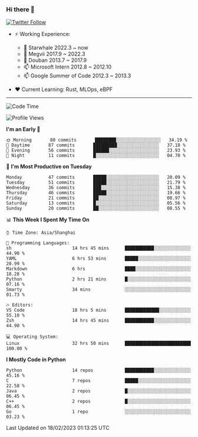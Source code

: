 ### Hi there 👋

[![Twitter Follow](https://img.shields.io/twitter/follow/tianweidut?style=social)](https://twitter.com/tianweidut)

- ⚡ Working Experience:
  - 🔭 Starwhale 2022.3 ~ now
  - 🌱 Megvii 2017.9 ~ 2022.3
  - 🌱 Douban 2013.7 ~ 2017.9
  - 📫 Microsoft Intern 2012.8 ~ 2012.10
  - 📫 Google Summer of Code 2012.3 ~ 2013.3

- ❤️ Current Learning: Rust, MLOps, eBPF

---
<!--START_SECTION:waka-->
![Code Time](http://img.shields.io/badge/Code%20Time-3%2C683%20hrs%204%20mins-blue)

![Profile Views](http://img.shields.io/badge/Profile%20Views-0-blue)

**I'm an Early 🐤** 

```text
🌞 Morning       80 commits       ████████░░░░░░░░░░░░░░░░░   34.19 % 
🌆 Daytime       87 commits       █████████░░░░░░░░░░░░░░░░   37.18 % 
🌃 Evening       56 commits       ██████░░░░░░░░░░░░░░░░░░░   23.93 % 
🌙 Night         11 commits       █░░░░░░░░░░░░░░░░░░░░░░░░   04.70 % 

```
📅 **I'm Most Productive on Tuesday** 

```text
Monday          47 commits       █████░░░░░░░░░░░░░░░░░░░░   20.09 % 
Tuesday         51 commits       █████░░░░░░░░░░░░░░░░░░░░   21.79 % 
Wednesday       36 commits       ███░░░░░░░░░░░░░░░░░░░░░░   15.38 % 
Thursday        46 commits       █████░░░░░░░░░░░░░░░░░░░░   19.66 % 
Friday          21 commits       ██░░░░░░░░░░░░░░░░░░░░░░░   08.97 % 
Saturday        13 commits       █░░░░░░░░░░░░░░░░░░░░░░░░   05.56 % 
Sunday          20 commits       ██░░░░░░░░░░░░░░░░░░░░░░░   08.55 % 

```


📊 **This Week I Spent My Time On** 

```text
⌚︎ Time Zone: Asia/Shanghai

💬 Programming Languages: 
sh                       14 hrs 45 mins      ███████████░░░░░░░░░░░░░░   44.90 % 
YAML                     6 hrs 53 mins       █████░░░░░░░░░░░░░░░░░░░░   20.99 % 
Markdown                 6 hrs               ████░░░░░░░░░░░░░░░░░░░░░   18.28 % 
Python                   2 hrs 21 mins       █░░░░░░░░░░░░░░░░░░░░░░░░   07.16 % 
Smarty                   34 mins             ░░░░░░░░░░░░░░░░░░░░░░░░░   01.73 % 

🔥 Editors: 
VS Code                  18 hrs 5 mins       █████████████░░░░░░░░░░░░   55.10 % 
Zsh                      14 hrs 45 mins      ███████████░░░░░░░░░░░░░░   44.90 % 

💻 Operating System: 
Linux                    32 hrs 50 mins      █████████████████████████   100.00 % 

```

**I Mostly Code in Python** 

```text
Python                   14 repos            ███████████░░░░░░░░░░░░░░   45.16 % 
C                        7 repos             █████░░░░░░░░░░░░░░░░░░░░   22.58 % 
Java                     2 repos             █░░░░░░░░░░░░░░░░░░░░░░░░   06.45 % 
C++                      2 repos             █░░░░░░░░░░░░░░░░░░░░░░░░   06.45 % 
Go                       1 repo              ░░░░░░░░░░░░░░░░░░░░░░░░░   03.23 % 

```



 Last Updated on 18/02/2023 01:13:25 UTC
<!--END_SECTION:waka-->